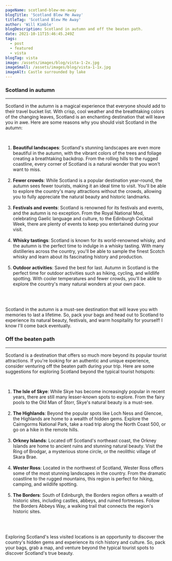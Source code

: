 ```yaml
---
pageName: scotland-blew-me-away
blogTitle: 'Scotland Blew Me Away'
titleTag: 'Scotland Blew Me Away'
author: 'Will Kimble'
blogDescription: Scotland in autumn and off the beaten path.
date: 2021-10-11T15:46:45.249Z
tags:
  - post
  - featured
  - vista
blogTag: vista
image: /assets/images/blog/vista-1-2x.jpg
imageSmall: /assets/images/blog/vista-1-1x.jpg
imageAlt: Castle surrounded by lake
---
```


<h3 class="blog-post__sub-heading revealFade">Scotland in autumn</h3>
<hr class="blog-post__divider revealFade">
<div class="blog-post__description revealFade">
    <p>Scotland in the autumn is a magical experience that everyone should add to their travel bucket list. With crisp, cool weather and the breathtaking colors of the changing leaves, Scotland is an enchanting destination that will leave you in awe. Here are some reasons why you should visit Scotland in the autumn:
    </p><br>
    <ol>
        <li><b>Beautiful landscapes</b>: Scotland's stunning landscapes are even more beautiful in the autumn, with the vibrant colors of the trees and foliage creating a breathtaking backdrop. From the rolling hills to the rugged coastline, every corner of Scotland is a natural wonder that you won't want to miss.</li><br>
        <li><b>Fewer crowds</b>: While Scotland is a popular destination year-round, the autumn sees fewer tourists, making it an ideal time to visit. You'll be able to explore the country's many attractions without the crowds, allowing you to fully appreciate the natural beauty and historic landmarks.</li><br>
        <li><b>Festivals and events</b>: Scotland is renowned for its festivals and events, and the autumn is no exception. From the Royal National Mod, celebrating Gaelic language and culture, to the Edinburgh Cocktail Week, there are plenty of events to keep you entertained during your visit.</li><br>
        <li><b>Whisky tastings</b>: Scotland is known for its world-renowned whisky, and the autumn is the perfect time to indulge in a whisky tasting. With many distilleries across the country, you'll be able to sample the finest Scotch whisky and learn about its fascinating history and production.</li><br>
        <li><b>Outdoor activities</b>: Saved the best for last. Autumn in Scotland is the perfect time for outdoor activities such as hiking, cycling, and wildlife spotting. With cooler temperatures and fewer crowds, you'll be able to explore the country's many natural wonders at your own pace.</li><br>
    </ol><br>
    <p>Scotland in the autumn is a must-see destination that will leave you with memories to last a lifetime. So, pack your bags and head out to Scotland to experience its natural beauty, festivals, and warm hospitality for yourself! I know I'll come back eventually.
    </p>
</div>
<h3 class="blog-post__sub-heading revealFade">Off the beaten path</h3>
<hr class="blog-post__divider revealFade">
<div class="blog-post__description revealFade">
    <p>Scotland is a destination that offers so much more beyond its popular tourist attractions. If you're looking for an authentic and unique experience, consider venturing off the beaten path during your trip. Here are some suggestions for exploring Scotland beyond the typical tourist hotspots:
    </p><br>
    <ol>
        <li><b>The Isle of Skye</b>: While Skye has become increasingly popular in recent years, there are still many lesser-known spots to explore. From the fairy pools to the Old Man of Storr, Skye's natural beauty is a must-see.
        </li><br>
        <li><b>The Highlands</b>: Beyond the popular spots like Loch Ness and Glencoe, the Highlands are home to a wealth of hidden gems. Explore the Cairngorms National Park, take a road trip along the North Coast 500, or go on a hike in the remote hills.</li><br>
        <li><b>Orkney Islands</b>: Located off Scotland's northeast coast, the Orkney Islands are home to ancient ruins and stunning natural beauty. Visit the Ring of Brodgar, a mysterious stone circle, or the neolithic village of Skara Brae.</li><br>
        <li><b>Wester Ross</b>: Located in the northwest of Scotland, Wester Ross offers some of the most stunning landscapes in the country. From the dramatic coastline to the rugged mountains, this region is perfect for hiking, camping, and wildlife spotting.</li><br>
        <li><b>The Borders</b>: South of Edinburgh, the Borders region offers a wealth of historic sites, including castles, abbeys, and ruined fortresses. Follow the Borders Abbeys Way, a walking trail that connects the region's historic sites.</li><br>
    </ol><br>
    <p>Exploring Scotland's less visited locations is an opportunity to discover the country's hidden gems and experience its rich history and culture. So, pack your bags, grab a map, and venture beyond the typical tourist spots to discover Scotland's true beauty.
    </p>
</div>
